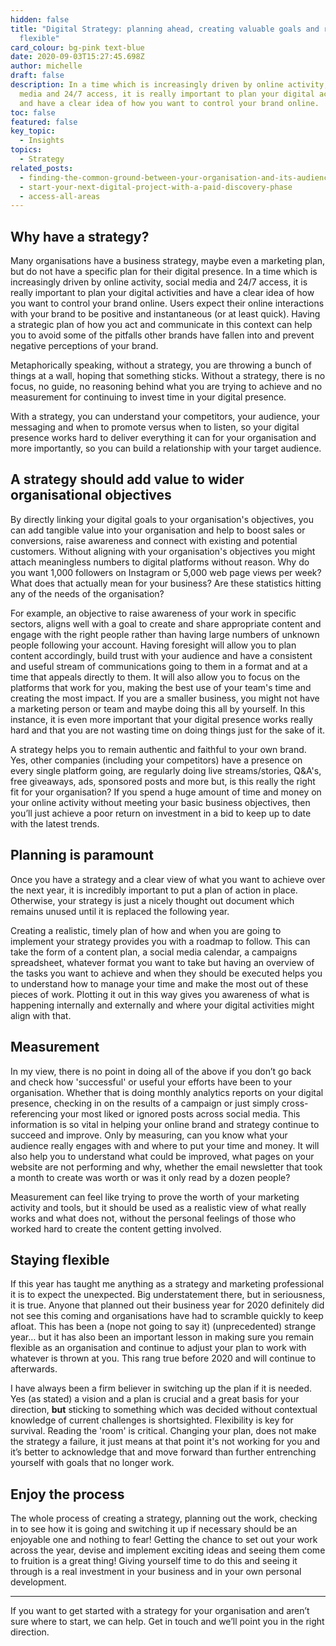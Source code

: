 ```yaml
---
hidden: false
title: "Digital Strategy: planning ahead, creating valuable goals and remaining
  flexible"
card_colour: bg-pink text-blue
date: 2020-09-03T15:27:45.698Z
author: michelle
draft: false
description: In a time which is increasingly driven by online activity, social
  media and 24/7 access, it is really important to plan your digital activities
  and have a clear idea of how you want to control your brand online.
toc: false
featured: false
key_topic:
  - Insights
topics:
  - Strategy
related_posts:
  - finding-the-common-ground-between-your-organisation-and-its-audience
  - start-your-next-digital-project-with-a-paid-discovery-phase
  - access-all-areas
---
```

## Why have a strategy?

Many organisations have a business strategy, maybe even a marketing plan, but do not have a specific plan for their digital presence. In a time which is increasingly driven by online activity, social media and 24/7 access, it is really important to plan your digital activities and have a clear idea of how you want to control your brand online. Users expect their online interactions with your brand to be positive and instantaneous (or at least quick). Having a strategic plan of how you act and communicate in this context can help you to avoid some of the pitfalls other brands have fallen into and prevent negative perceptions of your brand.

Metaphorically speaking, without a strategy, you are throwing a bunch of things at a wall, hoping that something sticks. Without a strategy, there is no focus, no guide, no reasoning behind what you are trying to achieve and no measurement for continuing to invest time in your digital presence.

With a strategy, you can understand your competitors, your audience, your messaging and when to promote versus when to listen, so your digital presence works hard to deliver everything it can for your organisation and more importantly, so you can build a relationship with your target audience.

## A strategy should add value to wider organisational objectives

By directly linking your digital goals to your organisation's objectives, you can add tangible value into your organisation and help to boost sales or conversions, raise awareness and connect with existing and potential customers. Without aligning with your organisation's objectives you might attach meaningless numbers to digital platforms without reason. Why do you want 1,000 followers on Instagram or 5,000 web page views per week? What does that actually mean for your business? Are these statistics hitting any of the needs of the organisation?

For example, an objective to raise awareness of your work in specific sectors, aligns well with a goal to create and share appropriate content and engage with the right people rather than having large numbers of unknown people following your account. Having foresight will allow you to plan content accordingly, build trust with your audience and have a consistent and useful stream of communications going to them in a format and at a time that appeals directly to them. It will also allow you to focus on the platforms that work for you, making the best use of your team's time and creating the most impact. If you are a smaller business, you might not have a marketing person or team and maybe doing this all by yourself. In this instance, it is even more important that your digital presence works really hard and that you are not wasting time on doing things just for the sake of it.

A strategy helps you to remain authentic and faithful to your own brand. Yes, other companies (including your competitors) have a presence on every single platform going, are regularly doing live streams/stories, Q&A's, free giveaways, ads, sponsored posts and more but, is this really the right fit for your organisation? If you spend a huge amount of time and money on your online activity without meeting your basic business objectives, then you’ll just achieve a poor return on investment in a bid to keep up to date with the latest trends.

## Planning is paramount

Once you have a strategy and a clear view of what you want to achieve over the next year, it is incredibly important to put a plan of action in place. Otherwise, your strategy is just a nicely thought out document which remains unused until it is replaced the following year.

Creating a realistic, timely plan of how and when you are going to implement your strategy provides you with a roadmap to follow. This can take the form of a content plan, a social media calendar, a campaigns spreadsheet, whatever format you want to take but having an overview of the tasks you want to achieve and when they should be executed helps you to understand how to manage your time and make the most out of these pieces of work. Plotting it out in this way gives you awareness of what is happening internally and externally and where your digital activities might align with that.

## Measurement

In my view, there is no point in doing all of the above if you don’t go back and check how 'successful' or useful your efforts have been to your organisation. Whether that is doing monthly analytics reports on your digital presence, checking in on the results of a campaign or just simply cross-referencing your most liked or ignored posts across social media. This information is so vital in helping your online brand and strategy continue to succeed and improve. Only by measuring, can you know what your audience really engages with and where to put your time and money. It will also help you to understand what could be improved, what pages on your website are not performing and why, whether the email newsletter that took a month to create was worth or was it only read by a dozen people?

Measurement can feel like trying to prove the worth of your marketing activity and tools, but it should be used as a realistic view of what really works and what does not, without the personal feelings of those who worked hard to create the content getting involved.

## Staying flexible

If this year has taught me anything as a strategy and marketing professional it is to expect the unexpected. Big understatement there, but in seriousness, it is true. Anyone that planned out their business year for 2020 definitely did not see this coming and organisations have had to scramble quickly to keep afloat. This has been a (nope not going to say it) (unprecedented) strange year… but it has also been an important lesson in making sure you remain flexible as an organisation and continue to adjust your plan to work with whatever is thrown at you. This rang true before 2020 and will continue to afterwards.

I have always been a firm believer in switching up the plan if it is needed. Yes (as stated) a vision and a plan is crucial and a great basis for your direction, **but** sticking to something which was decided without contextual knowledge of current challenges is shortsighted. Flexibility is key for survival. Reading the 'room' is critical. Changing your plan, does not make the strategy a failure, it just means at that point it's not working for you and it’s better to acknowledge that and move forward than further entrenching yourself with goals that no longer work.

## Enjoy the process

The whole process of creating a strategy, planning out the work, checking in to see how it is going and switching it up if necessary should be an enjoyable one and nothing to fear! Getting the chance to set out your work across the year, devise and implement exciting ideas and seeing them come to fruition is a great thing! Giving yourself time to do this and seeing it through is a real investment in your business and in your own personal development.

---

If you want to get started with a strategy for your organisation and aren’t sure where to start, we can help. Get in touch and we’ll point you in the right direction.